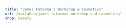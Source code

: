 ```yaml
---
title: "James Fatorma's Workshop & Cosmetics"
url: /kailahun/james-fatormas-workshop-and-cosmetics/
shop: beauty
---
```

